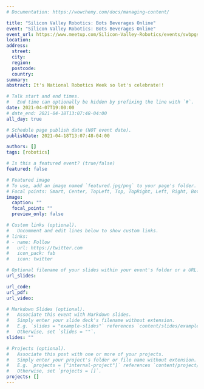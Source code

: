 ```yaml
---
# Documentation: https://wowchemy.com/docs/managing-content/

title: "Silicon Valley Robotics: Bots Beverages Online"
event: "Silicon Valley Robotics: Bots Beverages Online"
event_url: https://www.meetup.com/Silicon-Valley-Robotics/events/swbpgsyccgbkb/
location:
address:
  street:
  city:
  region:
  postcode:
  country:
summary:
abstract: It's National Robotics Week so let's celebrate!!

# Talk start and end times.
#   End time can optionally be hidden by prefixing the line with `#`.
date: 2021-04-07T19:00:00
# date_end: 2021-04-18T13:07:48-04:00
all_day: true

# Schedule page publish date (NOT event date).
publishDate: 2021-04-18T13:07:48-04:00

authors: []
tags: [robotics]

# Is this a featured event? (true/false)
featured: false

# Featured image
# To use, add an image named `featured.jpg/png` to your page's folder.
# Focal points: Smart, Center, TopLeft, Top, TopRight, Left, Right, BottomLeft, Bottom, BottomRight.
image:
  caption: ""
  focal_point: ""
  preview_only: false

# Custom links (optional).
#   Uncomment and edit lines below to show custom links.
# links:
# - name: Follow
#   url: https://twitter.com
#   icon_pack: fab
#   icon: twitter

# Optional filename of your slides within your event's folder or a URL.
url_slides:

url_code:
url_pdf:
url_video:

# Markdown Slides (optional).
#   Associate this event with Markdown slides.
#   Simply enter your slide deck's filename without extension.
#   E.g. `slides = "example-slides"` references `content/slides/example-slides.md`.
#   Otherwise, set `slides = ""`.
slides: ""

# Projects (optional).
#   Associate this post with one or more of your projects.
#   Simply enter your project's folder or file name without extension.
#   E.g. `projects = ["internal-project"]` references `content/project/deep-learning/index.md`.
#   Otherwise, set `projects = []`.
projects: []
---
```

